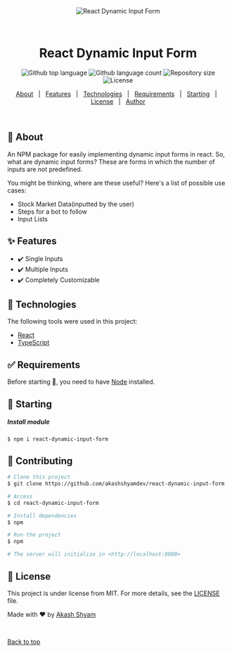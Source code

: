 <div align="center" id="top"> 
  <img src="./.github/app.gif" alt="React Dynamic Input Form" />

&#xa0;

  <!-- <a href="https://reactdynamicinputform.netlify.app">Demo</a> -->
</div>

<h1 align="center">React Dynamic Input Form</h1>

<p align="center">
  <img alt="Github top language" src="https://img.shields.io/github/languages/top/akashshyamdev/react-dynamic-input-form?color=56BEB8">

  <img alt="Github language count" src="https://img.shields.io/github/languages/count/akashshyamdev/react-dynamic-input-form?color=56BEB8">

  <img alt="Repository size" src="https://img.shields.io/github/repo-size/akashshyamdev/react-dynamic-input-form?color=56BEB8">

  <img alt="License" src="https://img.shields.io/github/license/akashshyamdev/react-dynamic-input-form?color=56BEB8">

  <!-- <img alt="Github issues" src="https://img.shields.io/github/issues/akashshyamdev/react-dynamic-input-form?color=56BEB8" /> -->

  <!-- <img alt="Github forks" src="https://img.shields.io/github/forks/akashshyamdev/react-dynamic-input-form?color=56BEB8" /> -->

  <!-- <img alt="Github stars" src="https://img.shields.io/github/stars/akashshyamdev/react-dynamic-input-form?color=56BEB8" /> -->
</p>

<!-- Status -->

<!-- <h4 align="center">
	🚧  React Dynamic Input Form 🚀 Under construction...  🚧
</h4>

<hr> -->

<p align="center">
  <a href="#dart-about">About</a> &#xa0; | &#xa0; 
  <a href="#sparkles-features">Features</a> &#xa0; | &#xa0;
  <a href="#rocket-technologies">Technologies</a> &#xa0; | &#xa0;
  <a href="#white_check_mark-requirements">Requirements</a> &#xa0; | &#xa0;
  <a href="#checkered_flag-starting">Starting</a> &#xa0; | &#xa0;
  <a href="#memo-license">License</a> &#xa0; | &#xa0;
  <a href="https://github.com/akashshyamdev" target="_blank">Author</a>
</p>

<br>

## :dart: About

An NPM package for easily implementing dynamic input forms in react. So, what are dynamic input forms? These are forms in which the number of inputs are not predefined.

You might be thinking, where are these useful? Here's a list of possible use cases:

- Stock Market Data(inputted by the user)
- Steps for a bot to follow
- Input Lists

## :sparkles: Features

- :heavy_check_mark: Single Inputs
- :heavy_check_mark: Multiple Inputs
- :heavy_check_mark: Completely Customizable

## :rocket: Technologies

The following tools were used in this project:

- [React](https://reactjs.org/)
- [TypeScript](https://www.typescriptlang.org/)

## :white_check_mark: Requirements

Before starting :checkered_flag:, you need to have [Node](https://nodejs.org/en/) installed.

## :checkered_flag: Starting

##### Install module

```bash
$ npm i react-dynamic-input-form
```

## :checkered_flag: Contributing

```bash
# Clone this project
$ git clone https://github.com/akashshyamdev/react-dynamic-input-form

# Access
$ cd react-dynamic-input-form

# Install dependencies
$ npm

# Run the project
$ npm

# The server will initialize in <http://localhost:8080>
```

## :memo: License

This project is under license from MIT. For more details, see the [LICENSE](LICENSE.md) file.

Made with :heart: by <a href="https://github.com/akashshyamdev" target="_blank">Akash Shyam</a>

&#xa0;

<a href="#top">Back to top</a>
